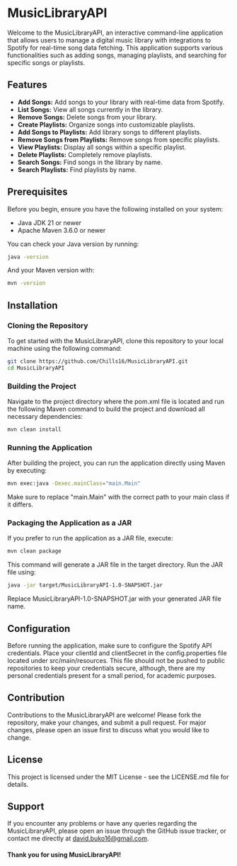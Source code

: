 # MusicLibraryAPI

Welcome to the MusicLibraryAPI, an interactive command-line application that allows users to manage a digital music library with integrations to Spotify for real-time song data fetching. This application supports various functionalities such as adding songs, managing playlists, and searching for specific songs or playlists.

## Features

- **Add Songs:** Add songs to your library with real-time data from Spotify.
- **List Songs:** View all songs currently in the library.
- **Remove Songs:** Delete songs from your library.
- **Create Playlists:** Organize songs into customizable playlists.
- **Add Songs to Playlists:** Add library songs to different playlists.
- **Remove Songs from Playlists:** Remove songs from specific playlists.
- **View Playlists:** Display all songs within a specific playlist.
- **Delete Playlists:** Completely remove playlists.
- **Search Songs:** Find songs in the library by name.
- **Search Playlists:** Find playlists by name.

## Prerequisites

Before you begin, ensure you have the following installed on your system:
- Java JDK 21 or newer
- Apache Maven 3.6.0 or newer

You can check your Java version by running:
```bash
java -version
```

And your Maven version with:
```bash
mvn -version
```

## Installation

### Cloning the Repository
To get started with the MusicLibraryAPI, clone this repository to your local machine using the following command:
```bash
git clone https://github.com/Chills16/MusicLibraryAPI.git
cd MusicLibraryAPI
```

### Building the Project
Navigate to the project directory where the pom.xml file is located and run the following Maven command to build the project and download all necessary dependencies:
```bash
mvn clean install
```

### Running the Application
After building the project, you can run the application directly using Maven by executing:
```bash
mvn exec:java -Dexec.mainClass="main.Main"
```
Make sure to replace "main.Main" with the correct path to your main class if it differs.


### Packaging the Application as a JAR
If you prefer to run the application as a JAR file, execute:
```bash
mvn clean package
```

This command will generate a JAR file in the target directory. Run the JAR file using:
```bash
java -jar target/MusicLibraryAPI-1.0-SNAPSHOT.jar
```
Replace MusicLibraryAPI-1.0-SNAPSHOT.jar with your generated JAR file name.

## Configuration
Before running the application, make sure to configure the Spotify API credentials. Place your clientId and clientSecret in the config.properties file located under src/main/resources. This file should not be pushed to public repositories to keep your credentials secure, although, there are my personal credentials present for a small period, for academic purposes.

## Contribution
Contributions to the MusicLibraryAPI are welcome! Please fork the repository, make your changes, and submit a pull request. For major changes, please open an issue first to discuss what you would like to change.

## License
This project is licensed under the MIT License - see the LICENSE.md file for details.

## Support
If you encounter any problems or have any queries regarding the MusicLibraryAPI, please open an issue through the GitHub issue tracker, or contact me directly at david.buko16@gmail.com.

#### Thank you for using MusicLibraryAPI!